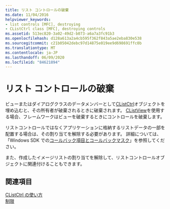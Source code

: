 ```yaml
---
title: リスト コントロールの破棄
ms.date: 11/04/2016
helpviewer_keywords:
- list controls [MFC], destroying
- CListCtrl class [MFC], destroying controls
ms.assetid: 513ec820-3a02-49d2-b073-a6a7a3fc91b3
ms.openlocfilehash: d128a613a2a4cb595f362f843a5ae2eba830e538
ms.sourcegitcommit: c21b05042debc97d14875e019ee9d698691ffc0b
ms.translationtype: MT
ms.contentlocale: ja-JP
ms.lasthandoff: 06/09/2020
ms.locfileid: "84621894"
---
```

# <a name="destroying-the-list-control"></a>リスト コントロールの破棄

ビューまたはダイアログクラスのデータメンバーとして[CListCtrl](reference/clistctrl-class.md)オブジェクトを埋め込むと、その所有者が破棄されるときに破棄されます。 [CListView](reference/clistview-class.md)を使用する場合、フレームワークはビューを破棄するときにコントロールを破棄します。

リストコントロールではなくアプリケーションに格納するリストデータの一部を配置する場合は、その割り当てを解除する必要があります。 詳細については、「Windows SDK での[コールバック項目とコールバックマスク](/windows/win32/Controls/using-list-view-controls)」を参照してください。

また、作成したイメージリストの割り当てを解除して、リストコントロールオブジェクトに関連付けることもできます。

## <a name="see-also"></a>関連項目

[CListCtrl の使い方](using-clistctrl.md)<br/>
[制限](controls-mfc.md)
